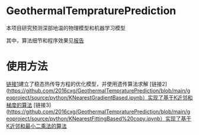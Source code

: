 # GeothermalTempraturePrediction
本项目研究预测深部地温的物理模型和机器学习模型

其中，算法细节和程序效果见[报告](https://github.com/2016cxg/GeothermalTempraturePrediction/blob/main/%E6%A8%A1%E5%9E%8B%E6%8A%A5%E5%91%8A.pdf)

# 使用方法
[链接1](https://github.com/2016cxg/GeothermalTempraturePrediction/blob/main/geoproject/source/python/ModelOptimizationBased.ipynb)建立了稳态热传导方程的优化模型，并使用遗传算法求解
[链接2](https://github.com/2016cxg/GeothermalTempraturePrediction/blob/main/geoproject/source/python/KNearestGradientBased.ipynb）实现了基于K近邻和梯度的算法
[链接3](https://github.com/2016cxg/GeothermalTempraturePrediction/blob/main/geoproject/source/python/KNearestFittingBased%20copy.ipynb）实现了基于K近邻和最小二乘法的算法
